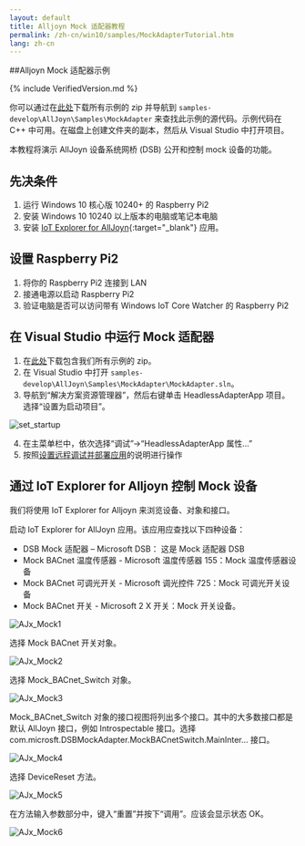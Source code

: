 ```yaml
---
layout: default
title: Alljoyn Mock 适配器教程
permalink: /zh-cn/win10/samples/MockAdapterTutorial.htm
lang: zh-cn
---
```


##Alljoyn Mock 适配器示例

{% include VerifiedVersion.md %}

你可以通过在[此处](https://github.com/ms-iot/samples/archive/develop.zip)下载所有示例的 zip 并导航到 `samples-develop\AllJoyn\Samples\MockAdapter` 来查找此示例的源代码。示例代码在 C++ 中可用。在磁盘上创建文件夹的副本，然后从 Visual Studio 中打开项目。

本教程将演示 AllJoyn 设备系统网桥 \(DSB\) 公开和控制 mock 设备的功能。

## 先决条件

1. 运行 Windows 10 核心版 10240+ 的 Raspberry Pi2
2. 安装 Windows 10 10240 以上版本的电脑或笔记本电脑
3. 安装 [IoT Explorer for AllJoyn]({{site.baseurl}}/zh-cn/win10/AllJoyn.htm#AllJoynExplorer){:target="_blank"} 应用。

## 设置 Raspberry Pi2

1. 将你的 Raspberry Pi2 连接到 LAN
2. 接通电源以启动 Raspberry Pi2
3. 验证电脑是否可以访问带有 Windows IoT Core Watcher 的 Raspberry Pi2

## 在 Visual Studio 中运行 Mock 适配器

1. 在[此处](https://github.com/ms-iot/samples/archive/develop.zip)下载包含我们所有示例的 zip。
2. 在 Visual Studio 中打开 `samples-develop\AllJoyn\Samples\MockAdapter\MockAdapter.sln`。
3. 导航到“解决方案资源管理器”，然后右键单击 HeadlessAdapterApp 项目。选择“设置为启动项目”。

![set\_startup]({{site.baseurl}}/Resources/images/MockAdapter/mockadapter_vs.png)

4. 	在主菜单栏中，依次选择“调试”-\>“HeadlessAdapterApp 属性...”
5.	按照[设置远程调试并部署应用]({{site.baseurl}}/{{page.lang}}/win10/AppDeployment.htm#cpp)的说明进行操作

## 通过 IoT Explorer for Alljoyn 控制 Mock 设备

我们将使用 IoT Explorer for Alljoyn 来浏览设备、对象和接口。

启动 IoT Explorer for AllJoyn 应用。该应用应查找以下四种设备：

* DSB Mock 适配器 – Microsoft DSB： 这是 Mock 适配器 DSB
* Mock BACnet 温度传感器 - Microsoft 温度传感器 155：Mock 温度传感器设备
* Mock BACnet 可调光开关 - Microsoft 调光控件 725：Mock 可调光开关设备
* Mock BACnet 开关 - Microsoft 2 X 开关：Mock 开关设备。

![AJx\_Mock1]({{site.baseurl}}/Resources/images/MockAdapter/mock_ajx1.png)

选择 Mock BACnet 开关对象。

![AJx\_Mock2]({{site.baseurl}}/Resources/images/MockAdapter/mock_ajx2.png)

选择 Mock\_BACnet\_Switch 对象。

![AJx\_Mock3]({{site.baseurl}}/Resources/images/MockAdapter/mock_ajx3.png)

  Mock\_BACnet\_Switch 对象的接口视图将列出多个接口。其中的大多数接口都是默认 AllJoyn 接口，例如 Introspectable 接口。选择 com.microsft.DSBMockAdapter.MockBACnetSwitch.MainInter... 接口。

![AJx\_Mock4]({{site.baseurl}}/Resources/images/MockAdapter/mock_ajx4.png)

选择 DeviceReset 方法。

![AJx\_Mock5]({{site.baseurl}}/Resources/images/MockAdapter/mock_ajx5.png)

 在方法输入参数部分中，键入“重置”并按下“调用”。应该会显示状态 OK。

![AJx\_Mock6]({{site.baseurl}}/Resources/images/MockAdapter/mock_ajx6.png)
